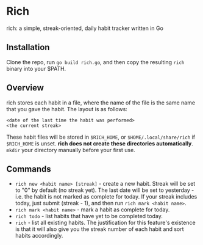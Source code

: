 # Rich
rich: a simple, streak-oriented, daily habit tracker written in Go

## Installation
Clone the repo, run ``go build rich.go``, and then copy the resulting ``rich``
binary into your $PATH.

## Overview
rich stores each habit in a file, where the name of the file is the same name
that you gave the habit. The layout is as follows:
```
<date of the last time the habit was performed>
<the current streak>
```
These habit files will be stored in ``$RICH_HOME``, or ``$HOME/.local/share/rich``
if ``$RICH_HOME`` is unset. **rich does not create these directories automatically**.
``mkdir`` your directory manually before your first use.

## Commands
- ``rich new <habit name> [streak]`` - create a new habit.
Streak will be set to "0" by default (no streak yet). The last date will be set 
to yesterday - i.e. the habit is not marked as complete for today. If your streak
includes today, just submit (streak - 1), and then run ``rich mark <habit name>``.
- ``rich mark <habit name>`` - mark a habit as complete for today.
- ``rich todo`` - list habits that have yet to be completed today.
- ``rich`` - list all existing habits. The justification for this feature's existence
is that it will also give you the streak number of each habit and sort habits accordingly.
